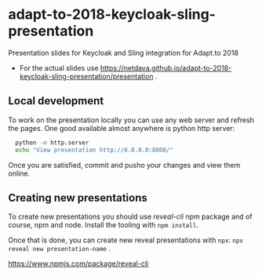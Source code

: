 # adapt-to-2018-keycloak-sling-presentation

Presentation slides for Keycloak and Sling integration for Adapt.to 2018

- For the actual slides use https://netdava.github.io/adapt-to-2018-keycloak-sling-presentation/presentation .

## Local development

To work on the presentation locally you can use any web server and refresh the pages.
One good available almost anywhere is python http server:

```sh
  python -m http.server
  echo "View presentation http://0.0.0.0:8000/"
```

Once you are satisfied, commit and pusho your changes and view them online.

## Creating new presentations

To create new presentations you should use *reveal-cli* npm package and of course, npm and node.
Install the tooling with `npm install`.

Once that is done, you can create new reveal presentations with `npx`: `npx reveal new presentation-name` .

https://www.npmjs.com/package/reveal-cli

